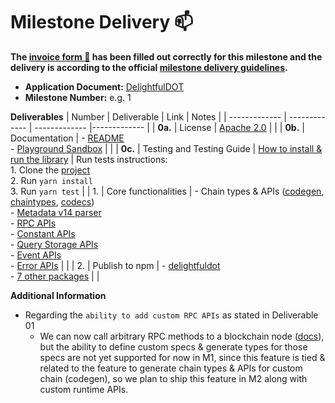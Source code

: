 # Milestone Delivery :mailbox:

**The [invoice form :pencil:](https://docs.google.com/forms/d/e/1FAIpQLSfmNYaoCgrxyhzgoKQ0ynQvnNRoTmgApz9NrMp-hd8mhIiO0A/viewform) has been filled out correctly for this milestone and the delivery is according to the official [milestone delivery guidelines](https://github.com/w3f/Grants-Program/blob/master/docs/Support%20Docs/milestone-deliverables-guidelines.md).**  

* **Application Document:** [DelightfulDOT](https://github.com/w3f/Grants-Program/blob/master/applications/delightfuldot.md)
* **Milestone Number:** e.g. 1

**Deliverables**
| Number | Deliverable | Link | Notes |
| ------------- | ------------- | ------------- |------------- |
| **0a.** | License | [Apache 2.0](https://github.com/CoongCrafts/delightfuldot/blob/w3f-delivery/m1/LICENSE) |  |
| **0b.** | Documentation | - [README](https://github.com/CoongCrafts/delightfuldot/tree/w3f-delivery/m1) <br/> - [Playground Sandbox](https://codesandbox.io/p/devbox/trydedot-th96cm?file=%2Fmain.ts%3A24%2C26) |  |
| **0c.** | Testing and Testing Guide | [How to install & run the library](https://github.com/CoongCrafts/delightfuldot/tree/w3f-delivery/m1?tab=readme-ov-file#have-a-quick-taste)  | Run tests instructions: <br/> 1. Clone the [project](https://github.com/CoongCrafts/delightfuldot/tree/w3f-delivery/m1) <br/> 2. Run `yarn install` <br/> 3. Run `yarn test` |
| 1. | Core functionalities | - Chain types & APIs ([codegen](https://github.com/CoongCrafts/delightfuldot/tree/w3f-delivery/m1/packages/codegen), [chaintypes](https://github.com/CoongCrafts/delightfuldot/tree/w3f-delivery/m1/packages/chaintypes), [codecs](https://github.com/CoongCrafts/delightfuldot/tree/w3f-delivery/m1/packages/codecs)) <br/> - [Metadata v14 parser](https://github.com/CoongCrafts/delightfuldot/blob/w3f-delivery/m1/packages/codecs/src/metadata/v14.ts) <br/> - [RPC APIs](https://github.com/CoongCrafts/delightfuldot/blob/w3f-delivery/m1/packages/api/src/executor/RpcExecutor.ts) <br/> - [Constant APIs](https://github.com/CoongCrafts/delightfuldot/blob/w3f-delivery/m1/packages/api/src/executor/ConstantExecutor.ts) <br/> - [Query Storage APIs](https://github.com/CoongCrafts/delightfuldot/blob/w3f-delivery/m1/packages/api/src/executor/StorageQueryExecutor.ts) <br/> - [Event APIs](https://github.com/CoongCrafts/delightfuldot/blob/w3f-delivery/m1/packages/api/src/executor/EventExecutor.ts) <br/> - [Error APIs](https://github.com/CoongCrafts/delightfuldot/blob/w3f-delivery/m1/packages/api/src/executor/ErrorExecutor.ts) |  |
| 2. | Publish to npm |  - [delightfuldot](https://www.npmjs.com/package/delightfuldot) <br/> - [7 other packages](https://www.npmjs.com/search?q=%40delightfuldot) |  |

**Additional Information**
- Regarding the `ability to add custom RPC APIs` as stated in Deliverable 01
  - We can now call arbitrary RPC methods to a blockchain node ([docs](https://github.com/CoongCrafts/delightfuldot?tab=readme-ov-file#execute-rpc-methods)), but the ability to define custom specs & generate types for those specs are not yet supported for now in M1, since this feature is tied & related to the feature to generate chain types & APIs for custom chain (codegen), so we plan to ship this feature in M2 along with custom runtime APIs.
